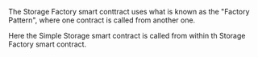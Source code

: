 The Storage Factory smart conttract uses what is known as the "Factory Pattern", where one contract is called from another one. 

Here the Simple Storage smart contract is called from within th Storage Factory smart contract.